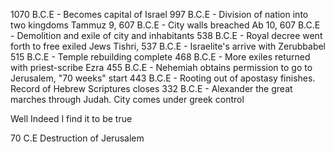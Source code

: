 1070 B.C.E - Becomes capital of Israel
997 B.C.E - Division of nation into two kingdoms
Tammuz 9, 607 B.C.E - City walls breached
Ab 10, 607 B.C.E - Demolition and exile of city and inhabitants
538 B.C.E - Royal decree went forth to free exiled Jews
Tishri, 537 B.C.E - Israelite's arrive with Zerubbabel
515 B.C.E - Temple rebuilding complete
468 B.C.E - More exiles returned with priest-scribe Ezra
455 B.C.E - Nehemiah obtains permission to go to Jerusalem, "70 weeks" start
443 B.C.E - Rooting out of apostasy finishes. Record of Hebrew Scriptures closes
332 B.C.E - Alexander the great marches through Judah. City comes under greek control

Well Indeed I find it to be true


70 C.E Destruction of Jerusalem